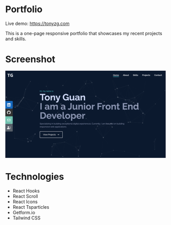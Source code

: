 # Portfolio

Live demo: https://tonyzg.com

This is a one-page responsive portfolio that showcases my recent projects and skills.

# Screenshot

![](src/assets/portfolio.png)

# Technologies

- React Hooks
- React Scroll
- React Icons
- React Tsparticles
- Getform.io
- Tailwind CSS
